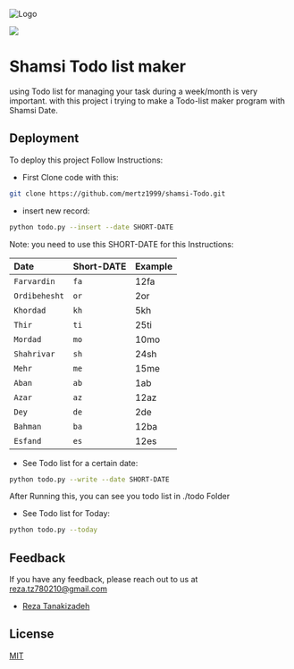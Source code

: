 
![Logo](https://dashboard.snapcraft.io/site_media/appmedia/2020/05/icon_sjsbj5P.png)

<p style="align:center">
<img src="https://dashboard.snapcraft.io/site_media/appmedia/2020/05/icon_sjsbj5P.png" />
</p>

# Shamsi Todo list maker

using Todo list for managing your task during a week/month is very important. with this project i trying to make a Todo-list maker program with Shamsi Date.



## Deployment

To deploy this project Follow Instructions:

* First Clone code with this:
```bash
git clone https://github.com/mertz1999/shamsi-Todo.git
```

* insert new record:

```bash
python todo.py --insert --date SHORT-DATE
```
Note: you need to use this SHORT-DATE for this Instructions:

| Date | Short-DATE     | Example                |
| :-------- | :------- | :------------------------- |
| `Farvardin` | `fa` | 12fa |
| `Ordibehesht` | `or` | 2or |
| `Khordad` | `kh` | 5kh |
| `Thir` | `ti` | 25ti |
| `Mordad` | `mo` | 10mo |
| `Shahrivar` | `sh` | 24sh |
| `Mehr` | `me` | 15me |
| `Aban` | `ab` | 1ab |
| `Azar` | `az` | 12az |
| `Dey` | `de` | 2de |
| `Bahman` | `ba` | 12ba |
| `Esfand` | `es` | 12es |

* See Todo list for a certain date:
```bash
python todo.py --write --date SHORT-DATE
```
After Running this, you can see you todo list in ./todo Folder

* See Todo list for Today:
```bash
python todo.py --today
```



## Feedback

If you have any feedback, please reach out to us at reza.tz780210@gmail.com
- [Reza Tanakizadeh](https://github.com/mertz1999)


## License

[MIT](https://choosealicense.com/licenses/mit/)

